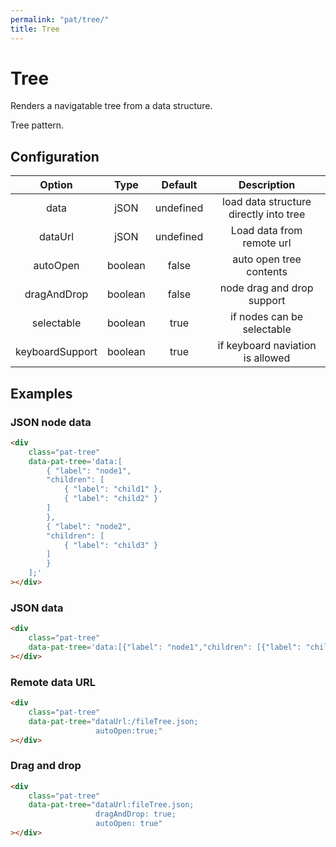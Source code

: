```yaml
---
permalink: "pat/tree/"
title: Tree
---
```


# Tree

Renders a navigatable tree from a data structure.

Tree pattern.

## Configuration

|     Option      |  Type   |  Default  |              Description               |
| :-------------: | :-----: | :-------: | :------------------------------------: |
|      data       |  jSON   | undefined | load data structure directly into tree |
|     dataUrl     |  jSON   | undefined |       Load data from remote url        |
|    autoOpen     | boolean |   false   |        auto open tree contents         |
|   dragAndDrop   | boolean |   false   |       node drag and drop support       |
|   selectable    | boolean |   true    |       if nodes can be selectable       |
| keyboardSupport | boolean |   true    |    if keyboard naviation is allowed    |

## Examples

### JSON node data

<div class="pat-tree"
    data-pat-tree='data:[
        { "label": "node1",
        "children": [
            { "label": "child1" },
            { "label": "child2" }
        ]
        },
        { "label": "node2",
        "children": [
            { "label": "child3" }
        ]
        }
    ];'>
</div>

```html
<div
    class="pat-tree"
    data-pat-tree='data:[
        { "label": "node1",
        "children": [
            { "label": "child1" },
            { "label": "child2" }
        ]
        },
        { "label": "node2",
        "children": [
            { "label": "child3" }
        ]
        }
    ];'
></div>
```

### JSON data

<div class="pat-tree"
    data-pat-tree='data:[{"label": "node1","children": [{"label": "child1"},{"label": "child2"}]}]; autoOpen:true;'>
</div>

```html
<div
    class="pat-tree"
    data-pat-tree='data:[{"label": "node1","children": [{"label": "child1"},{"label": "child2"}]}]; autoOpen:true;'
></div>
```

### Remote data URL

<div class="pat-tree"
    data-pat-tree="dataUrl:/fileTree.json;
                   autoOpen:true;">
</div>

```html
<div
    class="pat-tree"
    data-pat-tree="dataUrl:/fileTree.json;
                   autoOpen:true;"
></div>
```

### Drag and drop

<div class="pat-tree"
    data-pat-tree="dataUrl:fileTree.json;
                   dragAndDrop: true;
                   autoOpen: true">
</div>

```html
<div
    class="pat-tree"
    data-pat-tree="dataUrl:fileTree.json;
                   dragAndDrop: true;
                   autoOpen: true"
></div>
```
